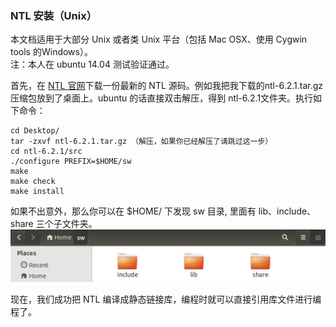 ### NTL 安装（Unix）
本文档适用于大部分 Unix 或者类 Unix 平台（包括 Mac OSX、使用 Cygwin tools 的Windows）。  
注：本人在 ubuntu 14.04 测试验证通过。

首先，在 [NTL 官网](http://www.shoup.net/ntl/download.html)下载一份最新的 NTL 源码。例如我把我下载的ntl-6.2.1.tar.gz压缩包放到了桌面上。ubuntu 的话直接双击解压，得到 ntl-6.2.1文件夹。执行如下命令：  

    cd Desktop/
    tar -zxvf ntl-6.2.1.tar.gz （解压，如果你已经解压了请跳过这一步）  
	cd ntl-6.2.1/src
	./configure PREFIX=$HOME/sw
	make
	make check
	make install
	
	
	
	
如果不出意外，那么你可以在 $HOME/ 下发现 sw 目录, 里面有 lib、include、share 三个子文件夹。
![sw 目录](dir-sw.png)

现在，我们成功把 NTL 编译成静态链接库，编程时就可以直接引用库文件进行编程了。